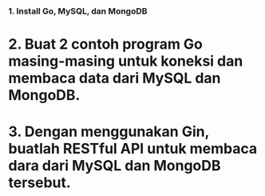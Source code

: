 ### 1. Install Go, MySQL, dan MongoDB
# 2. Buat 2 contoh program Go masing-masing untuk koneksi dan membaca data dari MySQL dan MongoDB.
# 3. Dengan menggunakan Gin, buatlah RESTful API untuk membaca dara dari MySQL dan MongoDB tersebut.

